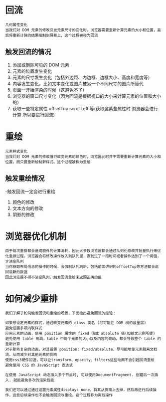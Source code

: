 # 回流

    几何属性变化
    当我们对 DOM 元素的修改引发元素尺寸的变化时，浏览器需要重新计算元素的大小和位置，最后将重新计算的结果绘制到屏幕上，这个过程被称为回流

## 触发回流的情况

1. 添加或删除可见的 DOM 元素
2. 元素的位置发生变化
3. 元素的尺寸发生变化（包括外边距、内边框、边框大小、高度和宽度等）
4. 内容发生变化，比如文本变化或图片被另一个不同尺寸的图片所替代
5. 页面一开始渲染的时候（这避免不了）
6. 浏览器的窗口尺寸变化（因为回流是根据视口的大小来计算元素的位置和大小的）
7. 获取一些特定属性 offsetTop scrollLeft 等(获取这紫些属性时 浏览器会进行计算 所以要进行回流)

# 重绘

    元素样式变化
    当我们对 DOM 元素的修改值只改变元素的颜色时，浏览器此时并不需要重新计算元素的大小和位置，而只要重新绘制新样式。这个过程被称为重绘

## 触发重绘情况

-触发回流一定会进行重绘

1. 颜色的修改
2. 文本方向的修改
3. 阴影的修改

# 浏览器优化机制

    由于每次重排都会造成额外的计算消耗，因此大多数浏览器都会通过队列化修改并批量执行来优化重排过程。浏览器会将修改操作放入到队列里，直到过了一段时间或者操作达到了一个阈值，才清空队列
    当你获取布局信息的操作的时候，会强制队列刷新，包括前面讲到的offsetTop等方法都会返回最新的数据
    因此浏览器不得不清空队列，触发回流重绘来返回正确的值

# 如何减少重排

    我们了解了如何触发回流和重绘的场景，下面给出避免回流的经验：

    如果想设定元素的样式，通过改变元素的 class 类名 (尽可能在 DOM 树的最里层)
    避免设置多项内联样式
    应用元素的动画，使用 position 属性的 fixed 值或 absolute 值(如前文示例所提)
    避免使用 table 布局，table 中每个元素的大小以及内容的改动，都会导致整个 table 的重新计算
    对于那些复杂的动画，对其设置 position: fixed/absolute，尽可能地使元素脱离文档流，从而减少对其他元素的影响
    使用css3硬件加速，可以让transform、opacity、filters这些动画不会引起回流重绘
    避免使用 CSS 的 JavaScript 表达式

    在使用 JavaScript 动态插入多个节点时, 可以使用DocumentFragment. 创建后一次插入. 就能避免多次的渲染性能

    我们还可以通过通过设置元素属性display: none，将其从页面上去掉，然后再进行后续操作，这些后续操作也不会触发回流与重绘，这个过程称为离线操作
